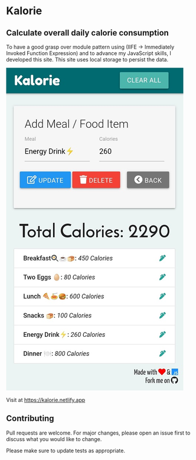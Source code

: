 # Kalorie
## Calculate overall daily calorie consumption

To have a good grasp over module pattern using (IIFE -> Immediately
Invoked Function Expression) and to advance my JavaScript skills, I developed this site.
This site uses local storage to persist the data.

![ScreenShot](assets/Screenshot.jpg)

Visit at https://kalorie.netlify.app

## Contributing

Pull requests are welcome. For major changes, please open an issue first to discuss what you would like to change.

Please make sure to update tests as appropriate.
